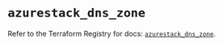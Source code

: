 # `azurestack_dns_zone`

Refer to the Terraform Registry for docs: [`azurestack_dns_zone`](https://registry.terraform.io/providers/hashicorp/azurestack/1.0.0/docs/resources/dns_zone).
